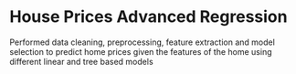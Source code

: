 # House Prices Advanced Regression
Performed data cleaning, preprocessing, feature extraction and model selection to predict home prices given the features of the home using different linear and tree based models
